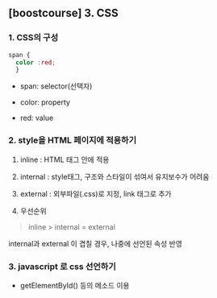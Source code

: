 ## [boostcourse] 3. CSS

### 1. CSS의 구성

```css
span {
  color :red;
  }
```

- span: selector(선택자)

- color: property

- red: value

### 2. style을 HTML 페이지에 적용하기

1. inline : HTML 태그 안에 적용

2. internal : style태그, 구조와 스타일이 섞여서 유지보수가 어려움

3. external : 외부파일(.css)로 지정, link 태그로 추가

4. 우선순위

> inline > internal = external

internal과 external 이 겹칠 경우, 나중에 선언된 속성 반영

### 3. javascript 로 css 선언하기

- getElementById() 등의 메소드 이용



